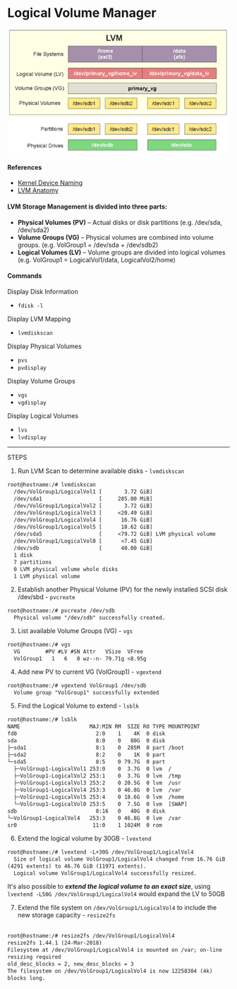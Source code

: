Logical Volume Manager
=======================

![LVM Diagram](img/lvm_diagram.png)

#### References
- [Kernel Device Naming](https://www.kernel.org/doc/Documentation/admin-guide/devices.txt)
- [LVM Anatomy](https://tldp.org/HOWTO/LVM-HOWTO/anatomy.html)

#### LVM Storage Management is divided into three parts:

- **Physical Volumes (PV)** – Actual disks or disk partitions (e.g. /dev/sda, /dev/sda2)
- **Volume Groups (VG)** – Physical volumes are combined into volume groups. (e.g. VolGroup1 = /dev/sda + /dev/sdb2)
- **Logical Volumes (LV)** – Volume groups are divided into logical volumes (e.g. VolGroup1 = LogicalVol1/data, LogicalVol2/home)

#### Commands

Display Disk Information
- `fdisk -l`

Display LVM Mapping
- `lvmdiskscan`

Display Physical Volumes
- `pvs`
- `pvdisplay`

Display Volume Groups
- `vgs`
- `vgdisplay`

Display Logical Volumes
- `lvs`
- `lvdisplay`

----------------------------------------------------------------
STEPS

1. Run LVM Scan to determine available disks - `lvmdiskscan`
```text
root@hostname:/# lvmdiskscan
  /dev/VolGroup1/LogicalVol1 [       3.72 GiB]
  /dev/sda1                  [     285.00 MiB]
  /dev/VolGroup1/LogicalVol2 [       3.72 GiB]
  /dev/VolGroup1/LogicalVol3 [     <20.49 GiB]
  /dev/VolGroup1/LogicalVol4 [      16.76 GiB]
  /dev/VolGroup1/LogicalVol5 [      18.62 GiB]
  /dev/sda5                  [     <79.72 GiB] LVM physical volume
  /dev/VolGroup1/LogicalVol0 [      <7.45 GiB]
  /dev/sdb                   [      40.00 GiB]
  1 disk
  7 partitions
  0 LVM physical volume whole disks
  1 LVM physical volume
```

2. Establish another Physical Volume (PV) for the newly installed SCSI disk /dev/sbd - `pvcreate`
```text
root@hostname:/# pvcreate /dev/sdb
  Physical volume "/dev/sdb" successfully created.
```

3. List available Volume Groups (VG) - `vgs`
```text
root@hostname:/# vgs
  VG        #PV #LV #SN Attr   VSize  VFree
  VolGroup1   1   6   0 wz--n- 79.71g <8.95g
```

4. Add new PV to current VG (VolGroup1) - `vgextend`
```text
root@hostname:/# vgextend VolGroup1 /dev/sdb
  Volume group "VolGroup1" successfully extended
```

5. Find the Logical Volume to extend - `lsblk`
```text
root@hostname:/# lsblk
NAME                      MAJ:MIN RM  SIZE RO TYPE MOUNTPOINT
fd0                         2:0    1    4K  0 disk
sda                         8:0    0   80G  0 disk
├─sda1                      8:1    0  285M  0 part /boot
├─sda2                      8:2    0    1K  0 part
└─sda5                      8:5    0 79.7G  0 part
  ├─VolGroup1-LogicalVol1 253:0    0  3.7G  0 lvm  /
  ├─VolGroup1-LogicalVol2 253:1    0  3.7G  0 lvm  /tmp
  ├─VolGroup1-LogicalVol3 253:2    0 20.5G  0 lvm  /usr
  ├─VolGroup1-LogicalVol4 253:3    0 46.8G  0 lvm  /var
  ├─VolGroup1-LogicalVol5 253:4    0 18.6G  0 lvm  /home
  └─VolGroup1-LogicalVol0 253:5    0  7.5G  0 lvm  [SWAP]
sdb                         8:16   0   40G  0 disk
└─VolGroup1-LogicalVol4   253:3    0 46.8G  0 lvm  /var
sr0                        11:0    1 1024M  0 rom
```

6. Extend the logical volume by 30GB - `lvextend`
```text
root@hostname:/# lvextend -L+30G /dev/VolGroup1/LogicalVol4
  Size of logical volume VolGroup1/LogicalVol4 changed from 16.76 GiB (4291 extents) to 46.76 GiB (11971 extents).
  Logical volume VolGroup1/LogicalVol4 successfully resized.
```

It's also possible to ***extend the logical volume to an exact size***, using `lvextend -L50G /dev/VolGroup1/LogicalVol4` would expand the LV to 50GB

7. Extend the file system on `/dev/VolGroup1/LogicalVol4` to include the new storage capacity - `resize2fs`
```text

root@hostname:/# resize2fs /dev/VolGroup1/LogicalVol4
resize2fs 1.44.1 (24-Mar-2018)
Filesystem at /dev/VolGroup1/LogicalVol4 is mounted on /var; on-line resizing required
old_desc_blocks = 2, new_desc_blocks = 3
The filesystem on /dev/VolGroup1/LogicalVol4 is now 12258304 (4k) blocks long.
```

